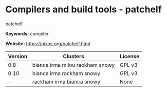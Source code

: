 # Compilers and build tools - patchelf

patchelf

**Keywords:** compiler

**Website:** <https://nixos.org/patchelf.html>

| Version | Clusters | License |
| ------- | -------- | ------- |
| 0.8 | bianca irma milou rackham snowy | GPL v3 |
| 0.10 | bianca irma rackham snowy | GPL v3 |
| - | rackham irma bianca snowy | None |
